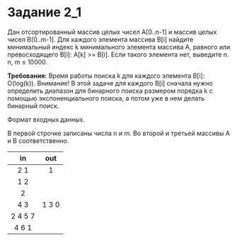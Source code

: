 # Задание 2_1
Дан отсортированный массив целых чисел A[0..n-1] и массив целых чисел B[0..m-1]. Для каждого элемента массива B[i] найдите минимальный индекс k минимального элемента массива A, равного или превосходящего B[i]: A[k] >= B[i]. Если такого элемента нет, выведите n. n, m ≤ 10000.

**Требования:**  Время работы поиска k для каждого элемента B[i]: O(log(k)). Внимание! В этой задаче для каждого B[i] сначала нужно определить диапазон для бинарного поиска размером порядка k с помощью экспоненциального поиска, а потом уже в нем делать бинарный поиск.

Формат входных данных.

В первой строчке записаны числа n и m. Во второй и третьей массивы A и B соответственно.

|   in    |  out  |
| :-----: | :---: |
|   2 1   |   1   |
|   1 2   |       |
|    2    |
|   4 3   | 1 3 0 |
| 2 4 5 7 |
|  4 6 1  |